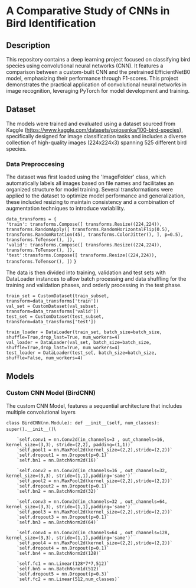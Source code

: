 # A Comparative Study of CNNs in Bird Identification
## Description
This repository contains a deep learning project focused on classifying bird species using convolutional neural networks (CNN). 
It features a comparison between a custom-built CNN and the pretrained EfficientNetB0 model, emphasizing their performance through F1-scores. 
This project demonstrates the practical application of convolutional neural networks in image recognition, leveraging PyTorch for model development and training.

## Dataset
The models were trained and evaluated using a dataset sourced from Kaggle (https://www.kaggle.com/datasets/gpiosenka/100-bird-species), specifically designed for image classification tasks and includes a diverse collection of high-quality images (224x224x3) spanning 525 different bird species.

### Data Preproccesing
The dataset was first loaded using the 'ImageFolder' class, which automatically labels all images based on file names and facilitates an organized structure for model training.
Several transformations were applied to the dataset to optimize model performance and generalization, these included resizing to maintain consistency and a combination of augmentation techniques to introduce variability.

`data_transforms = {`\
        `'train': transforms.Compose([
        transforms.Resize((224,224)),
        transforms.RandomApply([
        transforms.RandomHorizontalFlip(0.5),
        transforms.RandomRotation(45),
        transforms.ColorJitter(),
        ], p=0.5),
        transforms.ToTensor(),
        ]),`\
        `'valid': transforms.Compose([
        transforms.Resize((224,224)),
        transforms.ToTensor(),
        ]),`\
        `'test':transforms.Compose([
        transforms.Resize((224,224)),
        transforms.ToTensor(),
        ])`
`}`

The data is then divided into training, validation and test sets with DataLoader instances to allow batch processing and data shuffling for the training and validation phases, and orderly processing in the test phase.

`train_set = CustomDataset(train_subset, transform=data_transforms['train'])`\
`val_set = CustomDataset(val_subset, transform=data_transforms['valid'])`\
`test_set = CustomDataset(test_subset, transform=data_transforms['test'])`

`train_loader = DataLoader(train_set, batch_size=batch_size, shuffle=True,drop_last=True, num_workers=4)`\
`val_loader = DataLoader(val_set, batch_size=batch_size, shuffle=True,drop_last=True, num_workers=4)`\
`test_loader = DataLoader(test_set, batch_size=batch_size, shuffle=False, num_workers=4)`

## Models
### Custom CNN Model (BirdCNN)
The custom CNN Model, features a sequential architecture that includes multiple convolutional layers

`class BirdCNN(nn.Module):
    def __init__(self, num_classes):
        super().__init__()`\
        
        `self.conv1 = nn.Conv2d(in_channels=3 , out_channels=16, kernel_size=(3,3), stride=(2,2), padding=(1,1))`
        `self.pool1 = nn.MaxPool2d(kernel_size=(2,2),stride=(2,2))`
        `self.dropout1 = nn.Dropout(p=0.1)`
        `self.bn1 = nn.BatchNorm2d(16)`

        `self.conv2 = nn.Conv2d(in_channels=16 , out_channels=32, kernel_size=(3,3), stride=(1,1),padding='same')`
        `self.pool2 = nn.MaxPool2d(kernel_size=(2,2),stride=(2,2))`
        `self.dropout2 = nn.Dropout(p=0.1)`
        `self.bn2 = nn.BatchNorm2d(32)`

        `self.conv3 = nn.Conv2d(in_channels=32 , out_channels=64, kernel_size=(3,3), stride=(1,1),padding='same')`
        `self.pool3 = nn.MaxPool2d(kernel_size=(2,2),stride=(2,2))`
        `self.dropout3 = nn.Dropout(p=0.1)`
        `self.bn3 = nn.BatchNorm2d(64)`

        `self.conv4 = nn.Conv2d(in_channels=64 , out_channels=128, kernel_size=(3,3), stride=(1,1),padding='same')`
        `self.pool4 = nn.MaxPool2d(kernel_size=(2,2),stride=(2,2))`
        `self.dropout4 = nn.Dropout(p=0.1)`
        `self.bn4 = nn.BatchNorm2d(128)`

        `self.fc1 = nn.Linear(128*7*7,512)`
        `self.bn5 = nn.BatchNorm1d(512)`
        `self.dropout5 = nn.Dropout(p=0.3)`
        `self.fc2 = nn.Linear(512,num_classes)`
